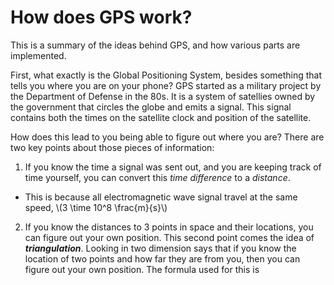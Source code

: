 # How does GPS work?

This is a summary of the ideas behind GPS, and how various parts are implemented. 

First, what exactly is the Global Positioning System, besides something that tells you where you are on your phone? GPS started as a military project by the Department of Defense in the 80s. It is a system of satellies owned by the government that circles the globe and emits a signal. This signal contains both the times on the satellite clock and position of the satellite. 

How does this lead to you being able to figure out where you are? There are two key points about those pieces of information:
1. If you know the time a signal was sent out, and you are keeping track of time yourself, you can convert this *time difference* to a *distance*.
  - This is because all electromagnetic wave signal travel at the same speed, \\(3 \time 10^8 \frac{m}{s}\\)
2. If you know the distances to 3 points in space and their locations, you can figure out your own position.
This second point comes the idea of ***triangulation***.  Looking in two dimension says that if you know the location of two points and how far they are from you, then you can figure out your own position. The formula used for this is 

